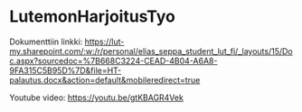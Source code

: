 # LutemonHarjoitusTyo

Dokumenttiin linkki:
https://lut-my.sharepoint.com/:w:/r/personal/elias_seppa_student_lut_fi/_layouts/15/Doc.aspx?sourcedoc=%7B668C3224-CEAD-4B04-A6A8-9FA315C5B95D%7D&file=HT-palautus.docx&action=default&mobileredirect=true

Youtube video:
https://youtu.be/gtKBAGR4Vek
